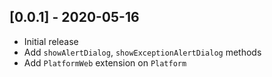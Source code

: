 ## [0.0.1] - 2020-05-16

* Initial release
* Add `showAlertDialog`, `showExceptionAlertDialog` methods
* Add `PlatformWeb` extension on `Platform`